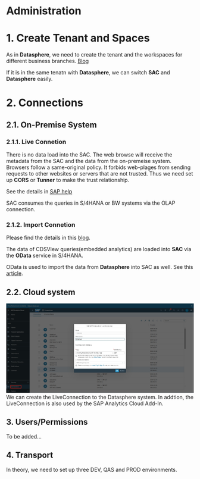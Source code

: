 # Administration

# 1. Create Tenant and Spaces

As in **Datasphere**, we need to create the tenant and the workspaces for different business branches. [Blog](https://community.sap.com/t5/technology-blogs-by-members/sap-analytics-cloud-workspaces/ba-p/13531009)

If it is in the same tenatn with **Datasphere**, we can switch **SAC** and **Datasphere** easily.


# 2. Connections

## 2.1. On-Premise System

### 2.1.1. Live Connetion

There is no data load into the SAC. The web browse will receive the metadata from the SAC and the data from the on-premeise system. Browsers follow a same-original policy. It forbids web-plages from sending requests to other websites or servers that are not trusted. Thus we need set up **CORS** or **Tunner** to make the trust relationship.

See the details in [SAP help](https://help.sap.com/docs/SAP_ANALYTICS_CLOUD/00f68c2e08b941f081002fd3691d86a7/c1cbf644b0a1434fbb4ea072a0562286.html)

SAC consumes the queries in S/4HANA or BW systems via the OLAP connection.

### 2.1.2. Import Connetion

Please find the details in this [blog](https://community.sap.com/t5/technology-blogs-by-members/import-data-connection-to-sap-s-4hana-in-sap-analytics-cloud-technical/ba-p/13697364).

The data of CDSView queries(embedded analytics) are loaded into **SAC** via the **OData** service in S/4HANA.

OData is used to import the data from **Datasphere** into SAC as well. See this [article](https://www.seaparkconsultancy.com/single-post/uniting-sap-datasphere-with-sap-analytics-cloud-for-data-harmony-revolutionize-your-data-strategy-2).  

## 2.2. Cloud system

![alt text](/SAC/Admin/images/CC.png)
We can create the LiveConnection to the Datasphere system. In addtion, the LiveConnection is also used by the SAP Analytics Cloud Add-In.

## 3. Users/Permissions
To be added...

## 4. Transport
In theory, we need to set up three DEV, QAS and PROD environments.

